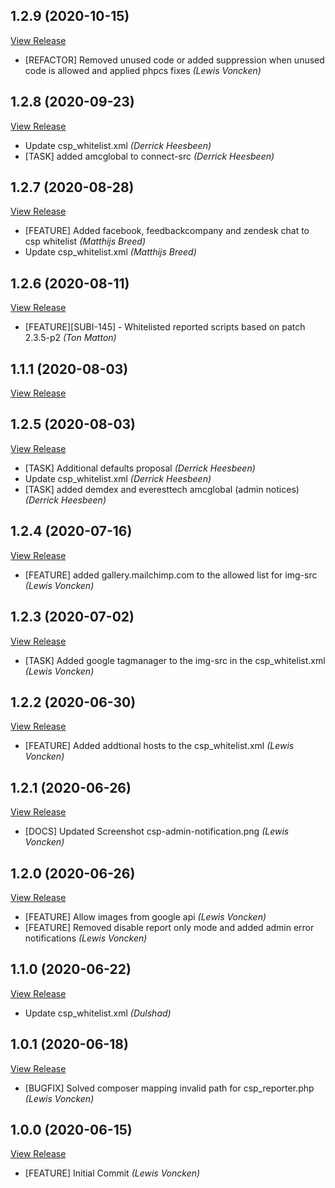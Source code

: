 ## 1.2.9 (2020-10-15)

[View Release](git@github.com:experius/Magento-2-Module-Experius-Csp.git/commits/tag/1.2.9)

*  [REFACTOR] Removed unused code or added suppression when unused code is allowed and applied phpcs fixes *(Lewis Voncken)*


## 1.2.8 (2020-09-23)

[View Release](git@github.com:experius/Magento-2-Module-Experius-Csp.git/commits/tag/1.2.8)

*  Update csp_whitelist.xml *(Derrick Heesbeen)*
*  [TASK] added amcglobal to connect-src *(Derrick Heesbeen)*


## 1.2.7 (2020-08-28)

[View Release](git@github.com:experius/Magento-2-Module-Experius-Csp.git/commits/tag/1.2.7)

*  [FEATURE] Added facebook, feedbackcompany and zendesk chat to csp whitelist *(Matthijs Breed)*
*  Update csp_whitelist.xml *(Matthijs Breed)*


## 1.2.6 (2020-08-11)

[View Release](git@github.com:experius/Magento-2-Module-Experius-Csp.git/commits/tag/1.2.6)

*  [FEATURE][SUBI-145] - Whitelisted reported scripts based on patch 2.3.5-p2 *(Ton Matton)*


## 1.1.1 (2020-08-03)

[View Release](git@github.com:experius/Magento-2-Module-Experius-Csp.git/commits/tag/1.1.1)



## 1.2.5 (2020-08-03)

[View Release](git@github.com:experius/Magento-2-Module-Experius-Csp.git/commits/tag/1.2.5)

*  [TASK] Additional defaults proposal *(Derrick Heesbeen)*
*  Update csp_whitelist.xml *(Derrick Heesbeen)*
*  [TASK] added demdex and everesttech amcglobal (admin notices) *(Derrick Heesbeen)*


## 1.2.4 (2020-07-16)

[View Release](git@github.com:experius/Magento-2-Module-Experius-Csp.git/commits/tag/1.2.4)

*  [FEATURE] added gallery.mailchimp.com to the allowed list for img-src *(Lewis Voncken)*


## 1.2.3 (2020-07-02)

[View Release](git@github.com:experius/Magento-2-Module-Experius-Csp.git/commits/tag/1.2.3)

*  [TASK] Added google tagmanager to the img-src in the csp_whitelist.xml *(Lewis Voncken)*


## 1.2.2 (2020-06-30)

[View Release](git@github.com:experius/Magento-2-Module-Experius-Csp.git/commits/tag/1.2.2)

*  [FEATURE] Added addtional hosts to the csp_whitelist.xml *(Lewis Voncken)*


## 1.2.1 (2020-06-26)

[View Release](git@github.com:experius/Magento-2-Module-Experius-Csp.git/commits/tag/1.2.1)

*  [DOCS] Updated Screenshot csp-admin-notification.png *(Lewis Voncken)*


## 1.2.0 (2020-06-26)

[View Release](git@github.com:experius/Magento-2-Module-Experius-Csp.git/commits/tag/1.2.0)

*  [FEATURE] Allow images from google api *(Lewis Voncken)*
*  [FEATURE] Removed disable report only mode and added admin error notifications *(Lewis Voncken)*


## 1.1.0 (2020-06-22)

[View Release](git@github.com:experius/Magento-2-Module-Experius-Csp.git/commits/tag/1.1.0)

*  Update csp_whitelist.xml *(Dulshad)*


## 1.0.1 (2020-06-18)

[View Release](git@github.com:experius/Magento-2-Module-Experius-Csp.git/commits/tag/1.0.1)

*  [BUGFIX] Solved composer mapping invalid path for csp_reporter.php *(Lewis Voncken)*


## 1.0.0 (2020-06-15)

[View Release](git@github.com:experius/Magento-2-Module-Experius-Csp.git/commits/tag/1.0.0)

*  [FEATURE] Initial Commit *(Lewis Voncken)*


